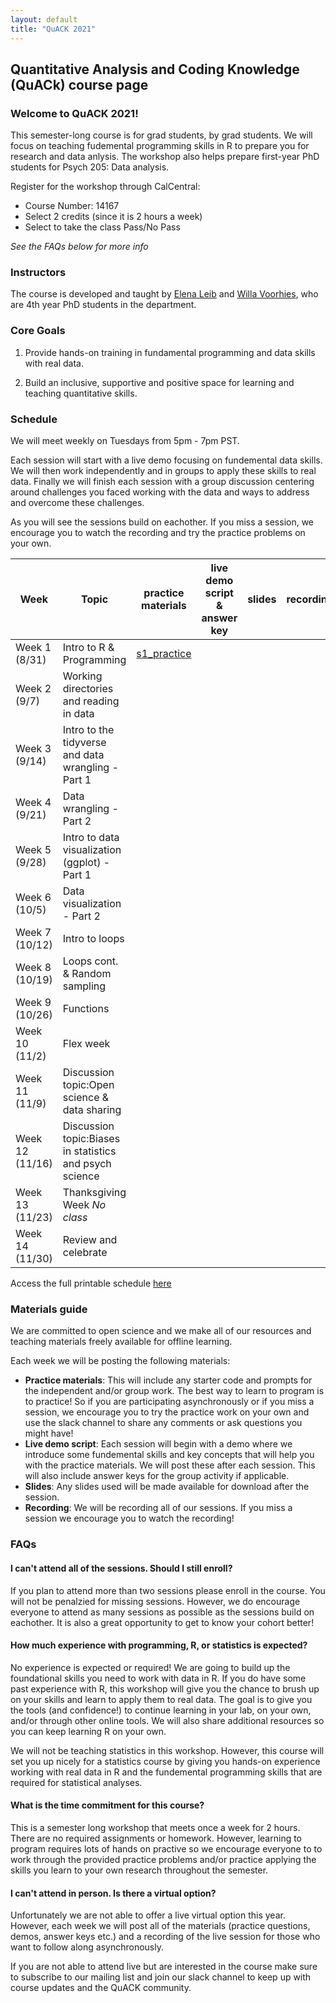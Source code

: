 ```yaml
---
layout: default
title: "QuACK 2021"
---
```

## Quantitative Analysis and Coding Knowledge (QuACk) course page

### Welcome to QuACK 2021!
This semester-long course is for grad students, by grad students. We will focus on teaching fudemental programming skills in R to prepare you for research and data anlysis. The workshop also helps prepare first-year PhD students for Psych 205: Data analysis. 

Register for the workshop through CalCentral:
* Course Number: 14167
* Select 2 credits (since it is 2 hours a week)
* Select to take the class Pass/No Pass

*See the FAQs below for more info*

### Instructors
The course is developed and taught by [Elena Leib](https://bungelab.berkeley.edu/graduate-students/) and [Willa Voorhies](https://cnl.berkeley.edu/people/willa-voorhies/), who are 4th year PhD students in the department.

### Core Goals
1) Provide hands-on training in fundamental programming and data skills with real data.  

2) Build an inclusive, supportive and positive space for learning and teaching quantitative skills. 

### Schedule

We will meet weekly on Tuesdays from 5pm - 7pm PST. 

Each session will start with a live demo focusing on fundemental data skills. We will then work independently and in groups to apply these skills to real data. Finally we will finish each session with a group discussion centering around challenges you faced working with the data and ways to address and overcome these challenges. 

As you will see the sessions build on eachother. If you miss a session, we encourage you to watch the recording and try the practice problems on your own. 

|  Week | Topic | practice materials |live demo script & answer key |slides | recording | 
| ------|-------|------- |  ------|-------|-------|
| Week 1 (8/31) |Intro to R & Programming|[s1_practice](https://github.com/UCB-Psychology-QuACK/site/blob/main/QuACK2021/Week1_Practice.pdf) ||||
| Week 2 (9/7) |Working directories and reading in data|||||
| Week 3 (9/14) |Intro to the tidyverse and data wrangling - Part 1|||||
| Week 4 (9/21)|Data wrangling - Part 2|||||
| Week 5 (9/28) |Intro to data visualization (ggplot) - Part 1|||||
| Week 6 (10/5) |Data visualization - Part 2|||||
| Week 7 (10/12) |Intro to loops|||||
| Week 8 (10/19) |Loops cont. & Random sampling|||||
| Week 9 (10/26) |Functions|||||
| Week 10 (11/2) |Flex week|||||
| Week 11 (11/9) |Discussion topic:Open science & data sharing|||||
| Week 12 (11/16) |Discussion topic:Biases in statistics and psych science|||||
| Week 13 (11/23) |Thanksgiving Week *No class*|||||
| Week 14 (11/30) |Review and celebrate|||||

Access the full printable schedule [here](https://docs.google.com/document/d/1BzSO37m0SL8qZeeBr6nMYjbv1hK_MTV1YcMHZAEfLNM/edit?usp=sharing)

### Materials guide
We are committed to open science and we make all of our resources and teaching materials freely available for offline learning.

Each week we will be posting the following materials:
* **Practice materials**: This will include any starter code and prompts for the independent and/or group work. The best way to learn to program is to practice! So if you are participating asynchronously or if you miss a session, we encourage you to try the practice work on your own and use the slack channel to share any comments or ask questions you might have! 
* **Live demo script**: Each session will begin with a demo where we introduce some fundemental skills and key concepts that will help you with the practice materials. We will post these after each session. This will also include answer keys for the group activity if applicable. 
* **Slides**: Any slides used will be made available for download after the session. 
* **Recording**: We will be recording all of our sessions. If you miss a session we encourage you to watch the recording! 

### FAQs

#### I can't attend all of the sessions. Should I still enroll? 
If you plan to attend more than two sessions please enroll in the course. You will not be penalzied for missing sessions. However, we do encourage everyone to attend as many sessions as possible as the sessions build on eachother. It is also a great opportunity to get to know your cohort better! 

#### How much experience with programming, R, or statistics is expected?
No experience is expected or required! We are going to build up the foundational skills you need to work with data in R. If you do have some past experience with R, this workshop will give you the chance to brush up on your skills and learn to apply them to real data. The goal is to give you the tools (and confidence!) to continue learning in your lab, on your own, and/or through other online tools. We will also share additional resources so you can keep learning R on your own.

We will not be teaching statistics in this workshop. However, this course will set you up nicely for a statistics course by giving you hands-on experience working with real data in R and the fundemental programming skills that are required for statistical analyses. 

#### What is the time commitment for this course? 
This is a semester long workshop that meets once a week for 2 hours. There are no required assignments or homework. However, learning to program requires lots of hands on practive so we encourage everyone to to work through the provided practice problems and/or practice applying the skills you learn to your own research throughout the semester. 

#### I can't attend in person. Is there a virtual option? 
Unfortunately we are not able to offer a live virtual option this year. However, each week we will post all of the materials (practice questions, demos, answer keys etc.) and a recording of the live session for those who want to follow along asynchronously. 

If you are not able to attend live but are interested in the course make sure to subscribe to our mailing list and join our slack channel to keep up with course updates and the QuACK community.

